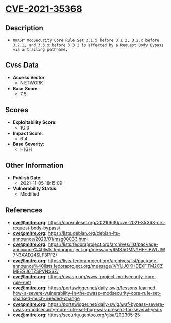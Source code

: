 
# [CVE-2021-35368](https://cve.mitre.org/cgi-bin/cvename.cgi?name=CVE-2021-35368)

## Description

- `OWASP ModSecurity Core Rule Set 3.1.x before 3.1.2, 3.2.x before 3.2.1, and 3.3.x before 3.3.2 is affected by a Request Body Bypass via a trailing pathname.`

## Cvss Data

- **Access Vector**:
  - NETWORK
- **Base Score**:
  - 7.5

## Scores

- **Exploitability Score**:
  - 10.0
- **Impact Score**:
  - 6.4
- **Base Severity**:
  - HIGH

## Other Information

- **Publish Date**:
  - 2021-11-05 18:15:09
- **Vulnerability Status**:
  - Modified

## References

- **cve@mitre.org**: https://coreruleset.org/20210630/cve-2021-35368-crs-request-body-bypass/
- **cve@mitre.org**: https://lists.debian.org/debian-lts-announce/2023/01/msg00033.html
- **cve@mitre.org**: https://lists.fedoraproject.org/archives/list/package-announce%40lists.fedoraproject.org/message/6MS5GMNYHFFIBWLJW7N3XAD24SLF3PFZ/
- **cve@mitre.org**: https://lists.fedoraproject.org/archives/list/package-announce%40lists.fedoraproject.org/message/IVYUJOKHDEXFTM2CZMEESJ6TZSPVNSSZ/
- **cve@mitre.org**: https://owasp.org/www-project-modsecurity-core-rule-set/
- **cve@mitre.org**: https://portswigger.net/daily-swig/lessons-learned-how-a-severe-vulnerability-in-the-owasp-modsecurity-core-rule-set-sparked-much-needed-change
- **cve@mitre.org**: https://portswigger.net/daily-swig/waf-bypass-severe-owasp-modsecurity-core-rule-set-bug-was-present-for-several-years
- **cve@mitre.org**: https://security.gentoo.org/glsa/202305-25
